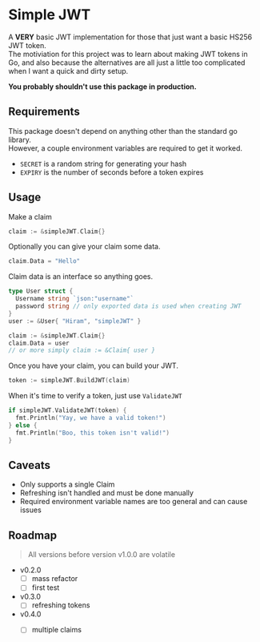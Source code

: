 # Simple JWT

A **VERY** basic JWT implementation for those that just want a basic HS256 JWT token.  
The motiviation for this project was to learn about making JWT tokens in Go, and also because the alternatives are all just a little too complicated when I want a quick and dirty setup.

**You probably shouldn't use this package in production.**

## Requirements

This package doesn't depend on anything other than the standard go library.  
However, a couple environment variables are required to get it worked.
- `SECRET` is a random string for generating your hash
- `EXPIRY` is the number of seconds before a token expires

## Usage

Make a claim
```go
claim := &simpleJWT.Claim{}
```

Optionally you can give your claim some data.
```go
claim.Data = "Hello"
```

Claim data is an interface so anything goes.
```go
type User struct {
  Username string `json:"username"`
  password string // only exported data is used when creating JWT
}
user := &User{ "Hiram", "simpleJWT" }

claim := &simpleJWT.Claim{}
claim.Data = user
// or more simply claim := &Claim{ user }
```

Once you have your claim, you can build your JWT.
```go
token := simpleJWT.BuildJWT(claim)
```

When it's time to verify a token, just use `ValidateJWT`
```go
if simpleJWT.ValidateJWT(token) {
  fmt.Println("Yay, we have a valid token!")
} else {
  fmt.Println("Boo, this token isn't valid!")
}
```

## Caveats

- Only supports a single Claim
- Refreshing isn't handled and must be done manually
- Required environment variable names are too general and can cause issues

## Roadmap

> All versions before version v1.0.0 are volatile

- v0.2.0
  - [ ] mass refactor
  - [ ] first test
- v0.3.0
  - [ ] refreshing tokens
- v0.4.0
  - [ ] multiple claims

